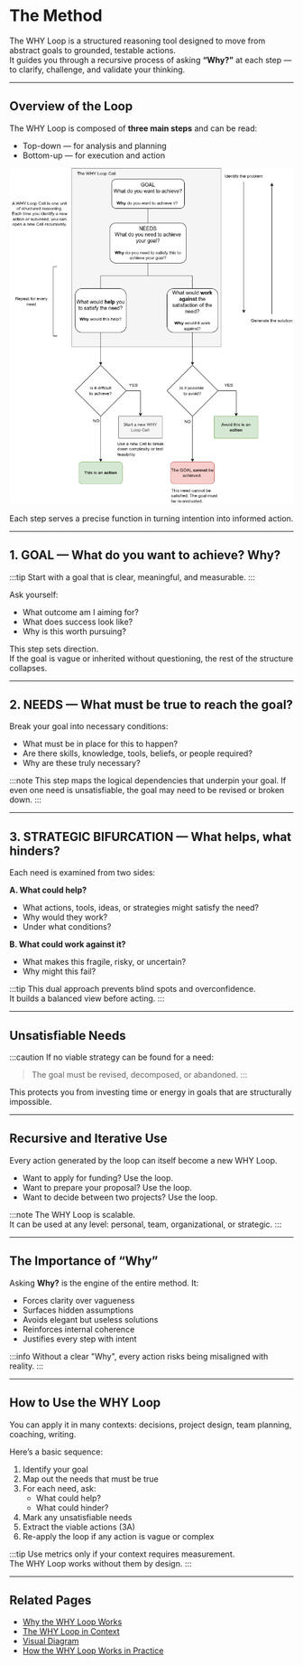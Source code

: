 # The Method

The WHY Loop is a structured reasoning tool designed to move from abstract goals to grounded, testable actions.  
It guides you through a recursive process of asking **“Why?”** at each step — to clarify, challenge, and validate your thinking.

---

## Overview of the Loop

The WHY Loop is composed of **three main steps** and can be read:

- Top-down — for analysis and planning  
- Bottom-up — for execution and action

![WHY Loop Diagram](diagram.png)

Each step serves a precise function in turning intention into informed action.

---

## 1. GOAL — What do you want to achieve? Why?

:::tip
Start with a goal that is clear, meaningful, and measurable.
:::

Ask yourself:

- What outcome am I aiming for?
- What does success look like?
- Why is this worth pursuing?

This step sets direction.  
If the goal is vague or inherited without questioning, the rest of the structure collapses.

---

## 2. NEEDS — What must be true to reach the goal?

Break your goal into necessary conditions:

- What must be in place for this to happen?
- Are there skills, knowledge, tools, beliefs, or people required?
- Why are these truly necessary?

:::note
This step maps the logical dependencies that underpin your goal.
If even one need is unsatisfiable, the goal may need to be revised or broken down.
:::

---

## 3. STRATEGIC BIFURCATION — What helps, what hinders?

Each need is examined from two sides:

**A. What could help?**  

- What actions, tools, ideas, or strategies might satisfy the need?  
- Why would they work?  
- Under what conditions?

**B. What could work against it?**  

- What makes this fragile, risky, or uncertain?  
- Why might this fail?

:::tip
This dual approach prevents blind spots and overconfidence.  
It builds a balanced view before acting.
:::

---

## Unsatisfiable Needs

:::caution
If no viable strategy can be found for a need:
> The goal must be revised, decomposed, or abandoned.
:::

This protects you from investing time or energy in goals that are structurally impossible.

---

## Recursive and Iterative Use

Every action generated by the loop can itself become a new WHY Loop.

- Want to apply for funding? Use the loop.  
- Want to prepare your proposal? Use the loop.  
- Want to decide between two projects? Use the loop.

:::note
The WHY Loop is scalable.  
It can be used at any level: personal, team, organizational, or strategic.
:::

---

## The Importance of “Why”

Asking **Why?** is the engine of the entire method. It:

- Forces clarity over vagueness
- Surfaces hidden assumptions
- Avoids elegant but useless solutions
- Reinforces internal coherence
- Justifies every step with intent

:::info
Without a clear "Why", every action risks being misaligned with reality.
:::

---

## How to Use the WHY Loop

You can apply it in many contexts: decisions, project design, team planning, coaching, writing.

Here’s a basic sequence:

1. Identify your goal  
2. Map out the needs that must be true  
3. For each need, ask:  
   - What could help?  
   - What could hinder?  
4. Mark any unsatisfiable needs  
5. Extract the viable actions (3A)  
6. Re-apply the loop if any action is vague or complex

:::tip
Use metrics only if your context requires measurement.  
The WHY Loop works without them by design.
:::

---

## Related Pages

- [Why the WHY Loop Works](power.md)
- [The WHY Loop in Context](context.md)
- [Visual Diagram](diagram.png)
- [How the WHY Loop Works in Practice](cases.md)  

